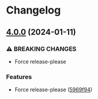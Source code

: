 # Changelog

## [4.0.0](https://github.com/Loop3D/map2loop-3/compare/3.0.1...4.0.0) (2024-01-11)


### ⚠ BREAKING CHANGES

* Force release-please

### Features

* Force release-please ([5969f94](https://github.com/Loop3D/map2loop-3/commit/5969f946effb3a5c25fdf1a36c9406d39844e109))
